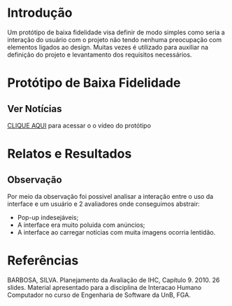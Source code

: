 # Introdução

Um protótipo de baixa fidelidade visa definir de modo simples como seria a interação do usuário com o projeto não tendo nenhuma preocupação com elementos ligados ao design. Muitas vezes é utilizado para auxiliar na definição do projeto e levantamento dos requisitos necessários.

# Protótipo de Baixa Fidelidade

## Ver Notícias

[CLIQUE AQUI]() para acessar o o vídeo do protótipo

# Relatos e Resultados

## Observação

Por meio da observação foi possivel analisar a interação entre o uso da interface e um usuário e 2 avaliadores onde conseguimos abstrair:

* Pop-up indesejáveis;
* A interface era muito poluida com anúncios;
* A interface ao carregar notícias com muita imagens ocorria lentidão.

# Referências

BARBOSA, SILVA. Planejamento da Avaliação de IHC, Capítulo 9. 2010. 26 slides. Material apresentado para a disciplina de Interacao Humano Computador no curso de Engenharia de Software da UnB, FGA.
